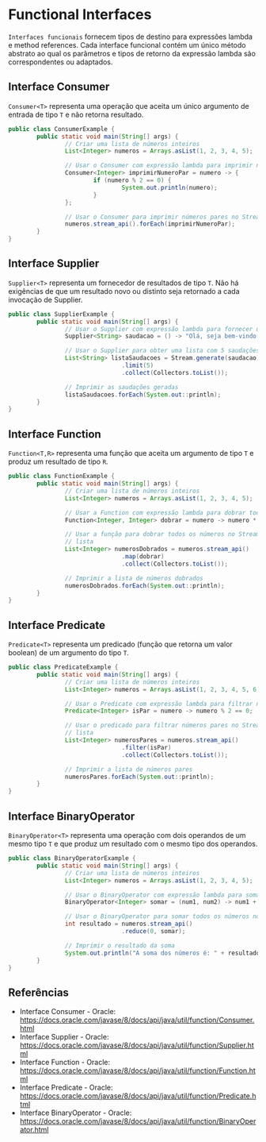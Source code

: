 # Functional Interfaces
`Interfaces funcionais` fornecem tipos de destino para expressões lambda e method references. Cada interface funcional contém um único método abstrato ao qual os parâmetros e tipos de retorno da expressão lambda são correspondentes ou adaptados.

## Interface Consumer
`Consumer<T>` representa uma operação que aceita um único argumento de entrada de tipo `T` e não retorna resultado.

```java
public class ConsumerExample {
        public static void main(String[] args) {
                // Criar uma lista de números inteiros
                List<Integer> numeros = Arrays.asList(1, 2, 3, 4, 5);

                // Usar o Consumer com expressão lambda para imprimir números pares
                Consumer<Integer> imprimirNumeroPar = numero -> {
                        if (numero % 2 == 0) {
                                System.out.println(numero);
                        }
                };

                // Usar o Consumer para imprimir números pares no Stream
                numeros.stream_api().forEach(imprimirNumeroPar);
        }
}
```

## Interface Supplier
`Supplier<T>` representa um fornecedor de resultados de tipo `T`. Não há exigências de que um resultado novo ou distinto seja retornado a cada invocação de Supplier.

```java
public class SupplierExample {
        public static void main(String[] args) {
                // Usar o Supplier com expressão lambda para fornecer uma saudação personalizada
                Supplier<String> saudacao = () -> "Olá, seja bem-vindo(a)!";

                // Usar o Supplier para obter uma lista com 5 saudações
                List<String> listaSaudacoes = Stream.generate(saudacao)
                                .limit(5)
                                .collect(Collectors.toList());

                // Imprimir as saudações geradas
                listaSaudacoes.forEach(System.out::println);
        }
}
```

## Interface Function
`Function<T,R>` representa uma função que aceita um argumento de tipo `T` e produz um resultado de tipo `R`.

```java
public class FunctionExample {
        public static void main(String[] args) {
                // Criar uma lista de números inteiros
                List<Integer> numeros = Arrays.asList(1, 2, 3, 4, 5);

                // Usar a Function com expressão lambda para dobrar todos os números
                Function<Integer, Integer> dobrar = numero -> numero * 2;

                // Usar a função para dobrar todos os números no Stream e armazená-los em outra
                // lista
                List<Integer> numerosDobrados = numeros.stream_api()
                                .map(dobrar)
                                .collect(Collectors.toList());

                // Imprimir a lista de números dobrados
                numerosDobrados.forEach(System.out::println);
        }
}
```

## Interface Predicate
`Predicate<T>` representa um predicado (função que retorna um valor boolean) de um argumento do tipo `T`.

```java
public class PredicateExample {
        public static void main(String[] args) {
                // Criar uma lista de números inteiros
                List<Integer> numeros = Arrays.asList(1, 2, 3, 4, 5, 6, 7, 8, 9, 10);

                // Usar o Predicate com expressão lambda para filtrar números pares
                Predicate<Integer> isPar = numero -> numero % 2 == 0;

                // Usar o predicado para filtrar números pares no Stream e armazená-los em outra
                // lista
                List<Integer> numerosPares = numeros.stream_api()
                                .filter(isPar)
                                .collect(Collectors.toList());

                // Imprimir a lista de números pares
                numerosPares.forEach(System.out::println);
        }
}
```

## Interface BinaryOperator
`BinaryOperator<T>` representa uma operação com dois operandos de um mesmo tipo `T` e que produz um resultado com o mesmo tipo dos operandos.

```java
public class BinaryOperatorExample {
        public static void main(String[] args) {
                // Criar uma lista de números inteiros
                List<Integer> numeros = Arrays.asList(1, 2, 3, 4, 5);

                // Usar o BinaryOperator com expressão lambda para somar dois números inteiros
                BinaryOperator<Integer> somar = (num1, num2) -> num1 + num2;

                // Usar o BinaryOperator para somar todos os números no Stream
                int resultado = numeros.stream_api()
                                .reduce(0, somar);

                // Imprimir o resultado da soma
                System.out.println("A soma dos números é: " + resultado);
        }
}
```

## Referências
- Interface Consumer - Oracle: https://docs.oracle.com/javase/8/docs/api/java/util/function/Consumer.html
- Interface Supplier - Oracle: https://docs.oracle.com/javase/8/docs/api/java/util/function/Supplier.html
- Interface Function - Oracle: https://docs.oracle.com/javase/8/docs/api/java/util/function/Function.html
- Interface Predicate - Oracle: https://docs.oracle.com/javase/8/docs/api/java/util/function/Predicate.html
- Interface BinaryOperator - Oracle: https://docs.oracle.com/javase/8/docs/api/java/util/function/BinaryOperator.html